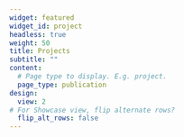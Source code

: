 ```yaml
---
widget: featured
widget_id: project
headless: true
weight: 50
title: Projects
subtitle: ""
content:
  # Page type to display. E.g. project.
  page_type: publication
design:
  view: 2
# For Showcase view, flip alternate rows?
  flip_alt_rows: false
---
```

